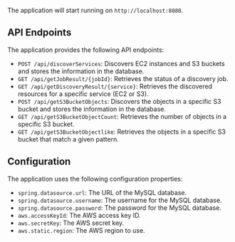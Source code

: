 The application will start running on `http://localhost:8080`.

## API Endpoints
The application provides the following API endpoints:

- `POST /api/discoverServices`: Discovers EC2 instances and S3 buckets and stores the information in the database.
- `GET /api/getJobResult/{jobId}`: Retrieves the status of a discovery job.
- `GET /api/getDiscoveryResult/{service}`: Retrieves the discovered resources for a specific service (EC2 or S3).
- `POST /api/getS3BucketObjects`: Discovers the objects in a specific S3 bucket and stores the information in the database.
- `GET /api/getS3BucketObjectCount`: Retrieves the number of objects in a specific S3 bucket.
- `GET /api/getS3BucketObjectlike`: Retrieves the objects in a specific S3 bucket that match a given pattern.

## Configuration
The application uses the following configuration properties:

- `spring.datasource.url`: The URL of the MySQL database.
- `spring.datasource.username`: The username for the MySQL database.
- `spring.datasource.password`: The password for the MySQL database.
- `aws.accessKeyId`: The AWS access key ID.
- `aws.secretKey`: The AWS secret key.
- `aws.static.region`: The AWS region to use.
